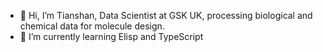 - 👋 Hi, I’m Tianshan, Data Scientist at GSK UK, processing biological and chemical data for molecule design.
- 👀 I’m currently learning Elisp and TypeScript


<!---
lts33/lts33 is a ✨ special ✨ repository because its `README.md` (this file) appears on your GitHub profile.
You can click the Preview link to take a look at your changes.
--->
